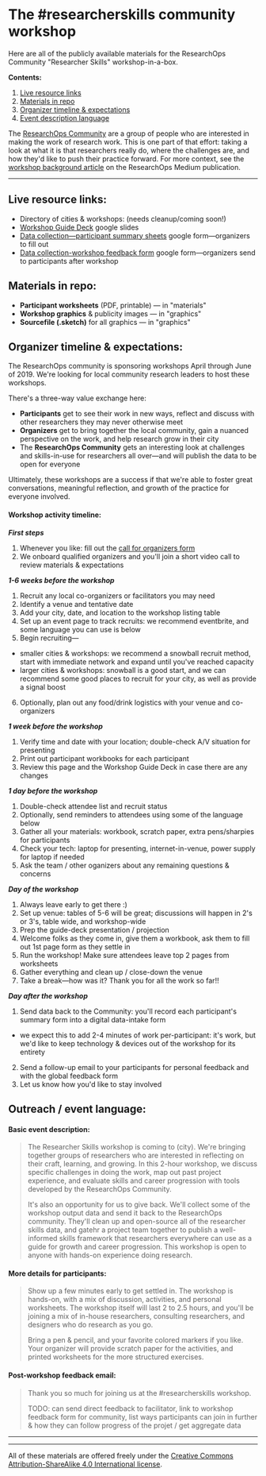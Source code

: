 # The #researcherskills community workshop
Here are all of the publicly available materials for the ResearchOps Community "Researcher Skills" workshop-in-a-box.

**Contents:**
1. [Live resource links](#livelinks)
2. [Materials in repo](#materials)
3. [Organizer timeline & expectations](#organizers)
4. [Event description language](#eventdesc)

The [ResearchOps Community](https://researchops.community) are a group of people who are interested in making the work of research work. This is one part of that effort: taking a look at what it is that researchers really do, where the challenges are, and how they'd like to push their practice forward. For more context, see the [workshop background article](https://medium.com/researchops-community/a-researcher-skills-career-workshop-ce6926af1ffb) on the ResearchOps Medium publication.

---

## Live resource links: <a name="livelinks"></a>

- Directory of cities & workshops: (needs cleanup/coming soon!)
-  [Workshop Guide Deck](https://docs.google.com/presentation/d/1a-T6Qb3Pee6U8H-NdHHBPKXDTwIwjNCaJN7KMaIT3oc/edit?usp=sharing) google slides
- [Data collection—participant summary sheets](https://drive.google.com/open?id=1rukCTSauKLb_u4MKcr__35ua0N_kP5yLvetuCNC4uPk) google form—organizers to fill out
- [Data collection-workshop feedback form](https://drive.google.com/open?id=1WEESmNY00ASxOgdnNuNAiSDAltmVuwlfZN5zdGMILew) google form—organizers send to participants after workshop


## Materials in repo: <a name="materials"></a>

- **Participant worksheets** (PDF, printable) — in "materials"
- **Workshop graphics** & publicity images — in "graphics"
- **Sourcefile (.sketch)** for all graphics — in "graphics"


## Organizer timeline & expectations: <a name="organizers"></a>

The ResearchOps community is sponsoring workshops April through June of 2019. We're looking for local community research leaders to host these workshops. 

There's a three-way value exchange here:
- **Participants** get to see their work in new ways, reflect and discuss with other researchers they may never otherwise meet
- **Organizers** get to bring together the local community, gain a nuanced perspective on the work, and help research grow in their city
- The **ResearchOps Community** gets an interesting look at challenges and skills-in-use for researchers all over—and will publish the data to be open for everyone

Ultimately, these workshops are a success if that we're able to foster great conversations, meaningful reflection, and growth of the practice for everyone involved.

#### Workshop activity timeline:

**_First steps_**
1. Whenever you like: fill out the [call for organizers form](https://tiny.cc/reops-workshop)
2. We onboard qualified organizers and you'll join a short video call to review materials & expectations

**_1-6 weeks before the workshop_**
1. Recruit any local co-organizers or facilitators you may need
2. Identify a venue and tentative date
3. Add your city, date, and location to the workshop listing table
4. Set up an event page to track recruits: we recommend eventbrite, and some language you can use is below
5. Begin recruiting—
 - smaller cities & workshops: we recommend a snowball recruit method, start with immediate network and expand until you've reached capacity
 - larger cities & workshops: snowball is a good start, and we can recommend some good places to recruit for your city, as well as provide a signal boost
6. Optionally, plan out any food/drink logistics with your venue and co-organizers

**_1 week before the workshop_**
1. Verify time and date with your location; double-check A/V situation for presenting
2. Print out participant workbooks for each participant
3. Review this page and the Workshop Guide Deck in case there are any changes

**_1 day before the workshop_**
1. Double-check attendee list and recruit status
2. Optionally, send reminders to attendees using some of the language below
3. Gather all your materials: workbook, scratch paper, extra pens/sharpies for participants
4. Check your tech: laptop for presenting, internet-in-venue, power supply for laptop if needed
5. Ask the team / other oganizers about any remaining questions & concerns

**_Day of the workshop_**
1. Always leave early to get there :)
2. Set up venue: tables of 5-6 will be great; discussions will happen in 2's or 3's, table wide, and workshop-wide
3. Prep the guide-deck presentation / projection
4. Welcome folks as they come in, give them a workbook, ask them to fill out 1st page form as they settle in
5. Run the workshop! Make sure attendees leave top 2 pages from worksheets
6. Gather everything and clean up / close-down the venue
7. Take a break—how was it? Thank you for all the work so far!!

**_Day after the workshop_**
1. Send data back to the Community: you'll record each participant's summary form into a digital data-intake form
 - we expect this to add 2-4 minutes of work per-participant: it's work, but we'd like to keep technology & devices out of the workshop for its entirety
2. Send a follow-up email to your participants for personal feedback and with the global feedback form
3. Let us know how you'd like to stay involved



## Outreach / event language: <a name="eventdesc"></a>

#### Basic event description: 

> The Researcher Skills workshop is coming to (city). We're bringing together groups of researchers who are interested in reflecting on their craft, learning, and growing. In this 2-hour workshop, we discuss specific challenges in doing the work, map out past project experience, and evaluate skills and career progression with tools developed by the ResearchOps Community. 
>
>It's also an opportunity for us to give back. We'll collect some of the workshop output data and send it back to the ResearchOps community. They'll clean up and open-source all of the researcher skills data, and gatehr a project team together to publish a well-informed skills framework that researchers everywhere can use as a guide for growth and career progression.
This workshop is open to anyone with hands-on experience doing research. 

#### More details for participants:

>Show up a few minutes early to get settled in. The workshop is hands-on, with a mix of discussion, activities, and personal worksheets. The workshop itself will last 2 to 2.5 hours, and you'll be joining a mix of in-house researchers, consulting researchers, and designers who do research as you go.
>
>Bring a pen & pencil, and your favorite colored markers if you like. Your organizer will provide scratch paper for the activities, and printed worksheets for the more structured exercises.

#### Post-workshop feedback email:

>Thank you so much for joining us at the #researcherskills workshop. 
>
>TODO: can send direct feedback to facilitator, link to workshop feedback form for community, list ways participants can join in further & how they can follow progress of the projet / get aggregate data


---
---

All of these materials are offered freely under the [Creative Commons Attribution-ShareAlike 4.0 International license](https://creativecommons.org/licenses/by-sa/4.0/legalcode).